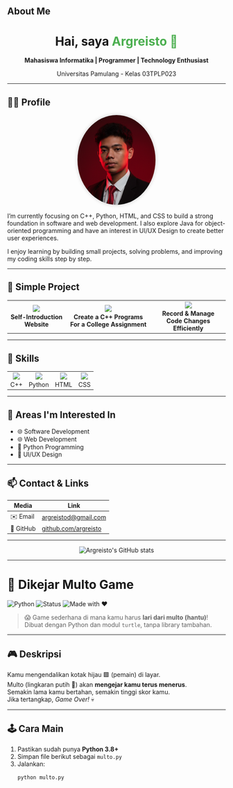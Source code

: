 ## About Me
<h1 align="center">Hai, saya <span style="color:#4CAF50;">Argreisto 👋</span></h1>
<p align="center">
  <strong>Mahasiswa Informatika | Programmer | Technology Enthusiast</strong>
  <p> <p align="center">
    Universitas Pamulang - Kelas 03TPLP023<br/>
</p>

---

## 🧍‍♂️ Profile

<p align="center">
  <img src="profile.png" alt="Foto Argreisto" width="180" style="border-radius:50%; box-shadow:0 0 10px rgba(0,0,0,0.2);"/>
</p>

<p align="center">
  <p>
  I’m currently focusing on C++, Python, HTML, and CSS to build a strong foundation in software and web development.
I also explore Java for object-oriented programming and have an interest in UI/UX Design to create better user experiences.

I enjoy learning by building small projects, solving problems, and improving my coding skills step by step.
</p>

---

## 🚀 Simple Project

<table>
<tr>
<td align="center">
  <img src="https://cdn.jsdelivr.net/gh/devicons/devicon/icons/html5/html5-original.svg" width="40"/><br/>
  <b>Self-Introduction Website</b>
</td>
<td align="center">
  <img src="https://cdn.jsdelivr.net/gh/devicons/devicon/icons/cplusplus/cplusplus-original.svg" width="40"/><br/>
  <b>Create a C++ Programs For a College Assignment</b>
</td>
<td align="center">
  <img src="https://cdn.jsdelivr.net/gh/devicons/devicon/icons/github/github-original.svg" width="40"/><br/>
  <b>Record & Manage Code Changes Efficiently</b>
</td>
</tr>
</table>

---

## 🧩 Skills

<table>
<tr>
<td align="center"><img src="https://cdn.jsdelivr.net/gh/devicons/devicon/icons/cplusplus/cplusplus-original.svg" width="40"/><br/>C++</td>
<td align="center"><img src="https://cdn.jsdelivr.net/gh/devicons/devicon/icons/python/python-original.svg" width="40"/><br/>Python</td>
<td align="center"><img src="https://cdn.jsdelivr.net/gh/devicons/devicon/icons/html5/html5-original.svg" width="40"/><br/>HTML</td>
<td align="center"><img src="https://cdn.jsdelivr.net/gh/devicons/devicon/icons/css3/css3-original.svg" width="40"/><br/>CSS</td>
</tr>
</table>

---

## 🎯 Areas I'm Interested In

- 🌐 Software Development  
- 🌐 Web Development  
- 🤖 Python Programming
- 🎨 UI/UX Design

---

## 📫 Contact & Links

| Media | Link |
|-------|------|
| ✉️ Email | [argreistod@gmail.com](mailto:argreistod@gmail.com) |
| 🧭 GitHub | [github.com/argreisto](https://github.com/argreisto) |

---

<p align="center">
  <img src="https://github-readme-stats.vercel.app/api?username=argreisto&show_icons=true&theme=tokyonight" alt="Argreisto's GitHub stats" />
</p>

---

# 👻 Dikejar Multo Game

![Python](https://img.shields.io/badge/Python-3.8+-blue?logo=python)
![Status](https://img.shields.io/badge/Status-Completed-brightgreen)
![Made with ❤️](https://img.shields.io/badge/Made%20with-Python%20%26%20Fear-red)

> 😱 Game sederhana di mana kamu harus **lari dari multo (hantu)**!  
> Dibuat dengan Python dan modul `turtle`, tanpa library tambahan.

---

## 🎮 Deskripsi

Kamu mengendalikan kotak hijau 🟩 (pemain) di layar.  
Multo (lingkaran putih 👻) akan **mengejar kamu terus menerus**.  
Semakin lama kamu bertahan, semakin tinggi skor kamu.  
Jika tertangkap, *Game Over!* 💀

---

## 🕹️ Cara Main

1. Pastikan sudah punya **Python 3.8+**
2. Simpan file berikut sebagai `multo.py`
3. Jalankan:
   ```bash
   python multo.py
